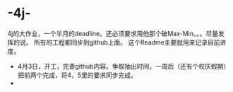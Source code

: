 # -4j-
4j的大作业，一个半月的deadline。还必须要求用他那个破Max-Min。。。尽量发挥的说。
所有的工程都同步到github上面。
这个Readme主要就用来记录目前进度。

- 4月3日，开工，完善github内容。争取抽出时间，一周后（还有个校庆假期）把前两个完成，将4，5里的要求同步完成。
- 

